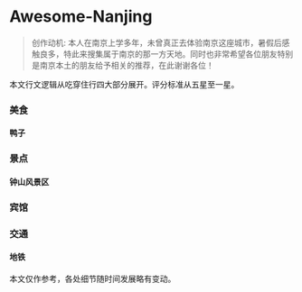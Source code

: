 # Awesome-Nanjing

> 创作动机: 本人在南京上学多年，未曾真正去体验南京这座城市，暑假后感触良多，特此来搜集属于南京的那一方天地。同时也非常希望各位朋友特别是南京本土的朋友给予相关的推荐，在此谢谢各位！

本文行文逻辑从吃穿住行四大部分展开。评分标准从五星至一星。


### 美食
#### 鸭子




### 景点
#### 钟山风景区


### 宾馆



### 交通
#### 地铁



本文仅作参考，各处细节随时间发展略有变动。

